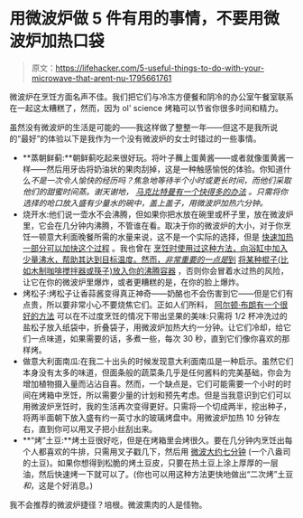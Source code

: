 # 用微波炉做 5 件有用的事情，不要用微波炉加热口袋

> 原文：<https://lifehacker.com/5-useful-things-to-do-with-your-microwave-that-arent-nu-1795661761>

微波炉在烹饪方面名声不佳。我们把它们与冷冻方便餐和阴冷的办公室午餐室联系在一起这太糟糕了，然而，因为 ol' science 烤箱可以节省你很多时间和精力。



虽然没有微波炉的生活是可能的——我这样做了整整一年——但这不是我所说的“最好”的体验以下是我作为一个没有微波炉的女士时错过的一些事情。

*   **蒸朝鲜蓟:**朝鲜蓟吃起来很好玩。将叶子蘸上蛋黄酱——或者就像蛋黄酱一样——然后用牙齿将奶油状的果肉刮掉，这是一种触感愉悦的体验。你知道什么*不是一次令人愉快的经历吗？焦急地等待半个小时或更长时间，而他们采取他们的甜蜜时间蒸。谢天谢地， [马克比特曼有一个快得多的办法](http://lifehacker.com/cook-better-with-your-microwave-than-your-stove-375262) 。只需将你选择的呛口放入盛有少量水的碗中，盖上盖子，用微波炉加热六分钟。*
*   烧开水:他们说一壶水不会沸腾，但如果你把水放在碗里或杯子里，放在微波炉里，它会在几分钟内沸腾，不管谁在看。取决于你的微波炉的大小，对于你烹饪一顿意大利面晚餐所需的水量来说，这不是一个实际的选择，但是 [快速加热一部分可以加快这个过程](http://lifehacker.com/bring-a-pot-of-water-to-a-boil-faster-by-microwaving-ha-1732650817) 。我也曾在 [烹饪时使用过这种方法，向浴缸中加入少量沸水，帮助其达到目标温度。然而，*非常重要的一点是*到](http://lifehacker.com/tag/will-it-sous-vide) [将某种棍子(比如木制咖啡搅拌器或筷子)放入你的沸腾容器](http://lifehacker.com/prevent-super-heated-exploding-water-in-a-microwave-wi-1377512762) ，否则你会冒着水过热的风险，让它在你的微波炉里爆炸，或者更糟糕的是，在你的脸上爆炸。
*   烤松子:烤松子让香蒜酱变得真正神奇——奶酪也不会伤害到它——但是它们有点贵，所以要非常小心不要烧焦它们。正如人们所料， [阿尔顿·布朗有一个很好的方法](http://lifehacker.com/toast-pine-nuts-in-your-microwave-using-alton-browns-me-1717995137) 可以在不过度烹饪的情况下带出坚果的美味:只需将 1/2 杯冲洗过的盐松子放入纸袋中，折叠袋子，用微波炉加热大约一分钟。让它们冷却，给它们一点味道，如果需要的话，多煮一些，每次 30 秒，直到它们像你喜欢的那样烤。
*   做意大利面南瓜:在我二十出头的时候发现意大利面南瓜是一种启示。虽然它们本身没有太多的味道，但面条般的蔬菜条几乎是任何酱料的完美基础，你会为增加植物摄入量而沾沾自喜。然而，一个缺点是，它们可能需要一个小时的时间在烤箱中烹饪，所以需要少量的计划和预先考虑。但是当我意识到它们可以用微波炉烹饪时，我的生活再次变得更好。只需将一个切成两半，挖出种子，将两半面朝下放入盛有约一英寸水的玻璃烤盘中。用微波炉加热 10 分钟左右，直到你可以用叉子把小丝刮出来。
*   **“烤”土豆:**烤土豆很好吃，但是在烤箱里会烤很久。要在几分钟内烹饪出每个人都喜欢的牛排，只需用叉子戳几下，然后用 [微波大约七分钟](http://lifehacker.com/bake-potatoes-in-a-slow-cooker-or-microwave-5902056) (一个八盎司的土豆)。如果你想得到松脆的烤土豆皮，只要在热土豆上涂上厚厚的一层油，然后快速烤一下就可以了。(你也可以用这种方法更快地做出“二次烤”土豆*和*，这是个好消息。)

我不会推荐的微波炉捷径？培根。微波熏肉的人是怪物。